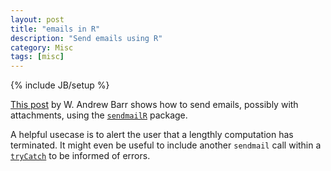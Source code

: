 ```yaml
---
layout: post
title: "emails in R"
description: "Send emails using R"
category: Misc
tags: [misc]
---
```

{% include JB/setup %}

[This post](http://www.ancienteco.com/2012/05/send-emails-with-attachments-from-r.html) by W. Andrew Barr shows how to send emails, possibly with attachments, using the [`sendmailR`](http://cran.r-project.org/web/packages/sendmailR/index.html) package. 

A helpful usecase is to alert the user that a lengthly computation has terminated. It might even be useful to include another `sendmail` call within a [`tryCatch`](http://stat.ethz.ch/R-manual/R-devel/library/base/html/conditions.html) to be informed of errors.
